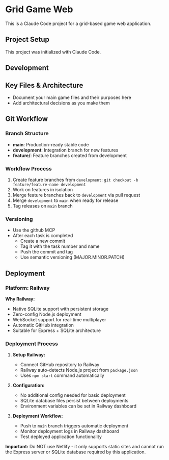 # Grid Game Web

This is a Claude Code project for a grid-based game web application.

## Project Setup

This project was initialized with Claude Code.

## Development

## Key Files & Architecture

- Document your main game files and their purposes here
- Add architectural decisions as you make them

## Git Workflow

### Branch Structure

- **main**: Production-ready stable code
- **development**: Integration branch for new features
- **feature/**: Feature branches created from development

### Workflow Process

1. Create feature branches from `development`: `git checkout -b feature/feature-name development`
2. Work on features in isolation
3. Merge feature branches back to `development` via pull request
4. Merge `development` to `main` when ready for release
5. Tag releases on `main` branch

### Versioning

- Use the github MCP
- After each task is completed
  - Create a new commit
  - Tag it with the task number and name
  - Push the commit and tag
  - Use semantic versioning (MAJOR.MINOR.PATCH)

## Deployment

### Platform: Railway

**Why Railway:**
- Native SQLite support with persistent storage
- Zero-config Node.js deployment
- WebSocket support for real-time multiplayer
- Automatic GitHub integration
- Suitable for Express + SQLite architecture

### Deployment Process

1. **Setup Railway:**
   - Connect GitHub repository to Railway
   - Railway auto-detects Node.js project from `package.json`
   - Uses `npm start` command automatically

2. **Configuration:**
   - No additional config needed for basic deployment
   - SQLite database files persist between deployments
   - Environment variables can be set in Railway dashboard

3. **Deployment Workflow:**
   - Push to `main` branch triggers automatic deployment
   - Monitor deployment logs in Railway dashboard
   - Test deployed application functionality

**Important:** Do NOT use Netlify - it only supports static sites and cannot run the Express server or SQLite database required by this application.
